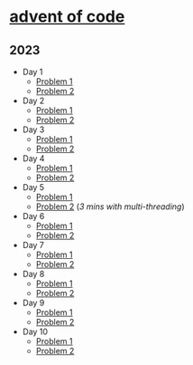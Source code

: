 # [advent of code](https://adventofcode.com/)

## 2023

- Day 1
  - [Problem 1](src/main/java/com/darshah/adventofcode/p2023/Day1_P1.java)
  - [Problem 2](src/main/java/com/darshah/adventofcode/p2023/Day1_P2.java)
- Day 2
  - [Problem 1](src/main/java/com/darshah/adventofcode/p2023/Day2_P1.java)
  - [Problem 2](src/main/java/com/darshah/adventofcode/p2023/Day2_P2.java)
- Day 3
  - [Problem 1](src/main/java/com/darshah/adventofcode/p2023/Day3_P1.java)
  - [Problem 2](src/main/java/com/darshah/adventofcode/p2023/Day3_P2.java)
- Day 4
  - [Problem 1](src/main/java/com/darshah/adventofcode/p2023/Day4_P1.java)
  - [Problem 2](src/main/java/com/darshah/adventofcode/p2023/Day4_P2.java)
- Day 5
  - [Problem 1](src/main/java/com/darshah/adventofcode/p2023/Day5_P1.java)
  - [Problem 2](src/main/java/com/darshah/adventofcode/p2023/Day5_P2.java) (*3 mins with multi-threading*)
- Day 6
  - [Problem 1](src/main/java/com/darshah/adventofcode/p2023/Day6_P1.java)
  - [Problem 2](src/main/java/com/darshah/adventofcode/p2023/Day6_P2.java)
- Day 7
  - [Problem 1](src/main/java/com/darshah/adventofcode/p2023/Day7_P1.java)
  - [Problem 2](src/main/java/com/darshah/adventofcode/p2023/Day7_P2.java)
- Day 8
  - [Problem 1](src/main/java/com/darshah/adventofcode/p2023/Day8_P1.java)
  - [Problem 2](src/main/java/com/darshah/adventofcode/p2023/Day8_P2.java)
- Day 9
  - [Problem 1](src/main/java/com/darshah/adventofcode/p2023/Day9_P1.java)
  - [Problem 2](src/main/java/com/darshah/adventofcode/p2023/Day9_P2.java)
- Day 10
  - [Problem 1](src/main/java/com/darshah/adventofcode/p2023/Day10_P1.java)
  - [Problem 2](src/main/java/com/darshah/adventofcode/p2023/Day10_P2.java)
